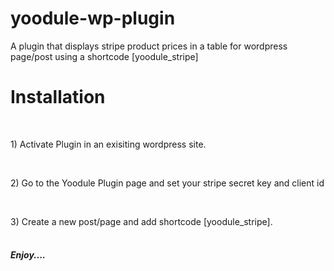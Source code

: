 # yoodule-wp-plugin
A plugin that displays stripe product prices in a table for wordpress page/post using a shortcode [yoodule_stripe]

 <h1>Installation</h1>
 <br>
 <p> 1) Activate Plugin in an exisiting wordpress site. </p>
  <br>
 <p> 2) Go to the Yoodule Plugin page and set your stripe secret key and client id </p>
  <br>
 <p> 3) Create a new post/page and add shortcode [yoodule_stripe].
  <br>
  <br>
 <h5>Enjoy....</h5>

